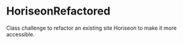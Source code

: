 # HoriseonRefactored
Class challenge to refactor an existing site Horiseon to make it more accessible.
